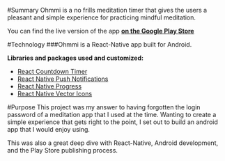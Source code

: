 #Summary
Ohmmi is a no frills meditation timer that gives the users a pleasant and simple experience for practicing mindful meditation.



You can find the live version of the app **[ on the Google Play Store](https://play.google.com/store/apps/details?id=com.ohmmi&hl=en)**

#Technology
###Ohmmi is a React-Native app built for Android.

**Libraries and packages used and customized:**

* [React Countdown Timer](https://github.com/uken/react-countdown-timer)
* [React Native Push Notifications](https://github.com/zo0r/react-native-push-notification)
* [React Native Progress](https://github.com/oblador/react-native-progress)
* [React Native Vector Icons](https://github.com/oblador/react-native-vector-icons)

#Purpose
This project was my answer to having forgotten the login password of a meditation app that I used at the time. Wanting to create a simple experience that gets right to the point, I set out to build an android app that I would enjoy using.

This was also a great deep dive with React-Native, Android development, and the Play Store publishing process.